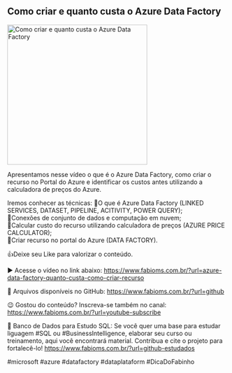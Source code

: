 ## Como criar e quanto custa o Azure Data Factory

<img src="https://fabioms.com.br/uploads/youtube/Slide37.png" alt="Como criar e quanto custa o Azure Data Factory" title="Azure Data Factory" width="320"/>

Apresentamos nesse vídeo o que é o Azure Data Factory, como criar o recurso no Portal do Azure e identificar os custos antes utilizando a calculadora de preços do Azure.

Iremos conhecer as técnicas:
🔹O que é Azure Data Factory (LINKED SERVICES, DATASET, PIPELINE, ACITIVITY, POWER QUERY);  
🔹Conexões de conjunto de dados e computação em nuvem;  
🔹Calcular custo do recurso utilizando calculadora de preços (AZURE PRICE CALCULATOR);  
🔹Criar recurso no portal do Azure (DATA FACTORY).

👍Deixe seu Like para valorizar o conteúdo.

▶️ Acesse o vídeo no link abaixo:
https://www.fabioms.com.br/?url=azure-data-factory-quanto-custa-como-criar-recurso

📁 Arquivos disponíveis no GitHub:
https://www.fabioms.com.br/?url=github

😉 Gostou do conteúdo? Inscreva-se também no canal:
https://www.fabioms.com.br/?url=youtube-subscribe 

🎁 Banco de Dados para Estudo SQL:
Se você quer uma base para estudar liguagem #SQL ou #BusinessIntelligence, elaborar seu curso ou treinamento, aqui você encontrará material. 
Contribua e cite o projeto para fortalecê-lo!
https://www.fabioms.com.br/?url=github-estudados

#microsoft #azure #datafactory #dataplataform #DicaDoFabinho